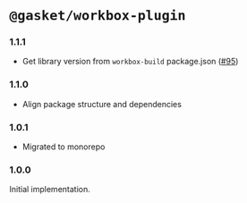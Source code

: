 # `@gasket/workbox-plugin`

### 1.1.1

- Get library version from `workbox-build` package.json ([#95])

### 1.1.0

- Align package structure and dependencies

### 1.0.1

- Migrated to monorepo

### 1.0.0

 Initial implementation.

[#95]:https://github.com/godaddy/gasket/pull/95
